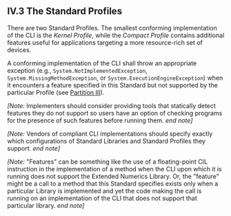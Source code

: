 ## IV.3 The Standard Profiles

There are two Standard Profiles. The smallest conforming implementation of the CLI is the _Kernel Profile_,  while the _Compact Profile_ contains additional features useful for applications targeting a more resource-rich set of devices.

A conforming implementation of the CLI shall throw an appropriate exception (e.g., `System.NotImplementedException`, `System.MissingMethodException`, or `System.ExecutionEngineException`) when it encounters a feature specified in this Standard but not supported by the particular Profile (see [Partition III](#todo-missing-hyperlink)).

_[Note:_ Implementers should consider providing tools that statically detect features they do not support so users have an option of checking programs for the presence of such features before running them. _end note]_

_[Note:_ Vendors of compliant CLI implementations should specify exactly which configurations of Standard Libraries and Standard Profiles they support. _end note]_

_[Note:_ "Features" can be something like the use of a floating-point CIL instruction in the implementation of a method when the CLI upon which it is running does not support the Extended Numerics Library. Or, the "feature" might be a call to a method that this Standard specifies exists only when a particular Library is implemented and yet the code making the call is running on an implementation of the CLI that does not support that particular library. _end note]_
